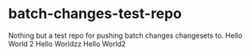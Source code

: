 # batch-changes-test-repo
Nothing but a test repo for pushing batch changes changesets to.
Hello World 2
Hello Worldzz
Hello World2
